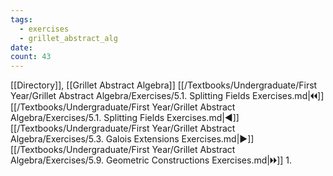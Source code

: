```yaml
---
tags:
  - exercises
  - grillet_abstract_alg
date:
count: 43
---
```

[[Directory]], [[Grillet Abstract Algebra]]
[[/Textbooks/Undergraduate/First Year/Grillet Abstract Algebra/Exercises/5.1. Splitting Fields Exercises.md|🞀🞀]] [[/Textbooks/Undergraduate/First Year/Grillet Abstract Algebra/Exercises/5.1. Splitting Fields Exercises.md|◀]] [[/Textbooks/Undergraduate/First Year/Grillet Abstract Algebra/Exercises/5.3. Galois Extensions Exercises.md|▶]] [[/Textbooks/Undergraduate/First Year/Grillet Abstract Algebra/Exercises/5.9. Geometric Constructions Exercises.md|🞂🞂]]
1. 